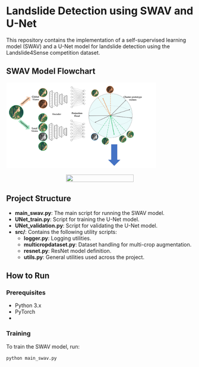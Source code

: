 # Landslide Detection using SWAV and U-Net

This repository contains the implementation of a self-supervised learning model (SWAV) and a U-Net model for landslide detection using the Landslide4Sense competition dataset.




    
##                              SWAV Model Flowchart

<img src="https://github.com/Hejarshahabi/SWAV/blob/main/swav_model_flowchart1.jpg"  width="80%" height="80%">
<p align="center">
  <img src="https://github.com/Hejarshahabi/SWAV/blob/main/swav_model_flowchart2.jpg"  width="60%" height="30%">
</p>




## Project Structure

- **main_swav.py**: The main script for running the SWAV model.
- **UNet_train.py**: Script for training the U-Net model.
- **UNet_validation.py**: Script for validating the U-Net model.
- **src/**: Contains the following utility scripts:
  - **logger.py**: Logging utilities.
  - **multicropdataset.py**: Dataset handling for multi-crop augmentation.
  - **resnet.py**: ResNet model definition.
  - **utils.py**: General utilities used across the project.

## How to Run

### Prerequisites

- Python 3.x
- PyTorch
- 
### Training

To train the SWAV model, run:

```bash
python main_swav.py
```


